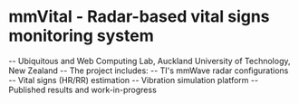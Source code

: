 # mmVital - Radar-based vital signs monitoring system
-- Ubiquitous and Web Computing Lab, Auckland University of Technology, New Zealand
-- The project includes:
--      TI's mmWave radar configurations
--      Vital signs (HR/RR) estimation
--      Vibration simulation platform
--      Published results and work-in-progress 

